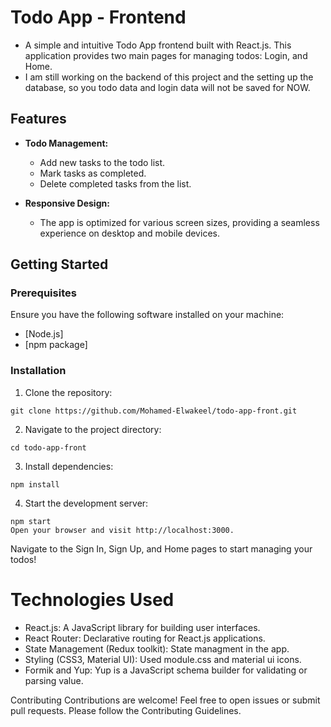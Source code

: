 # Todo App - Frontend

- A simple and intuitive Todo App frontend built with React.js. This application provides two main pages for managing todos: Login, and Home.
- I am still working on the backend of this project and the setting up the database, so you todo data and login data will not be saved for NOW.


## Features

- **Todo Management:**
  - Add new tasks to the todo list.
  - Mark tasks as completed.
  - Delete completed tasks from the list.

- **Responsive Design:**
  - The app is optimized for various screen sizes, providing a seamless experience on desktop and mobile devices.

## Getting Started

### Prerequisites

Ensure you have the following software installed on your machine:

- [Node.js]
- [npm package]

### Installation

1. Clone the repository:

```
git clone https://github.com/Mohamed-Elwakeel/todo-app-front.git
```
2. Navigate to the project directory:
   
```   
cd todo-app-front
```
3. Install dependencies:
```
npm install
```
4. Start the development server:
```
npm start
Open your browser and visit http://localhost:3000.
```
Navigate to the Sign In, Sign Up, and Home pages to start managing your todos!


# Technologies Used

- React.js: A JavaScript library for building user interfaces.
- React Router: Declarative routing for React.js applications.
- State Management (Redux toolkit): State managment in the app.
- Styling (CSS3, Material UI): Used module.css and material ui icons.
- Formik and Yup: Yup is a JavaScript schema builder for validating or parsing value.

  

Contributing
Contributions are welcome! Feel free to open issues or submit pull requests. Please follow the Contributing Guidelines.
